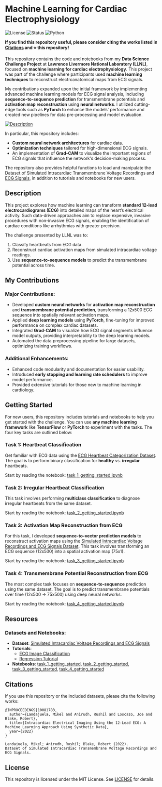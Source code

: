 # Machine Learning for Cardiac Electrophysiology 
![License](https://img.shields.io/badge/License-MIT-yellow.svg)
![Status](https://img.shields.io/badge/Status-Active-green.svg)
![Python](https://img.shields.io/badge/Python-3.8-blue.svg)

**If you find this repository useful, please consider citing the works listed in [Citations](#citations) and ⭐ this repository!**

This repository contains the code and notebooks from my **Data Science Challenge Project** at **Lawrence Livermore National Laboratory (LLNL)**, focused on **machine learning for cardiac electrophysiology**. This project was part of the challenge where participants used **machine learning techniques** to reconstruct electroanatomical maps from ECG signals.

My contributions expanded upon the initial framework by implementing advanced machine learning models for ECG signal analysis, including **sequence-to-sequence prediction** for transmembrane potentials and **activation map reconstruction** using **neural networks**. I utilized cutting-edge tools such as **PyTorch** to enhance the models’ performance and created new pipelines for data pre-processing and model evaluation.

[![Description](https://github.com/landajuela/cardiac_challenge/blob/main/figures/rotating_hearts.gif)](https://github.com/landajuela/cardiac_challenge/blob/main/figures/rotating_hearts.gif)

In particular, this repository includes:
- **Custom neural network architectures** for cardiac data.
- **Optimization techniques** tailored for high-dimensional ECG signals.
- An implementation of **Grad-CAM** to visualize the important regions of ECG signals that influence the network's decision-making process.

The repository also provides helpful functions to load and manipulate the [Dataset of Simulated Intracardiac Transmembrane Voltage Recordings and ECG Signals](https://library.ucsd.edu/dc/object/bb29449106), in addition to tutorials and notebooks for new users.

## Description

This project explores how machine learning can transform **standard 12-lead electrocardiograms (ECG)** into detailed maps of the heart’s electrical activity. Such data-driven approaches aim to replace expensive, invasive procedures with non-invasive ECG signals, enabling the identification of cardiac conditions like arrhythmias with greater precision. 

The challenge presented by LLNL was to:
1. Classify heartbeats from ECG data.
2. Reconstruct cardiac activation maps from simulated intracardiac voltage readings.
3. Use **sequence-to-sequence models** to predict the transmembrane potential across time.

## My Contributions
### Major Contributions:
- Developed **custom neural networks** for **activation map reconstruction** and **transmembrane potential prediction**, transforming a 12x500 ECG sequence into spatially relevant activation maps.
- Applied **deep learning models** using **PyTorch**, fine-tuning for improved performance on complex cardiac datasets.
- Integrated **Grad-CAM** to visualize how ECG signal segments influence model outputs, providing interpretability to the deep learning models.
- Automated the data preprocessing pipeline for large datasets, optimizing training workflows.

### Additional Enhancements:
- Enhanced code modularity and documentation for easier usability.
- Introduced **early stopping and learning rate schedulers** to improve model performance.
- Provided extensive tutorials for those new to machine learning in cardiology.

## Getting Started

For new users, this repository includes tutorials and notebooks to help you get started with the challenge. You can use **any machine learning framework** like **TensorFlow** or **PyTorch** to experiment with the tasks. The four key tasks are outlined below:

### Task 1: Heartbeat Classification
Get familiar with ECG data using the [ECG Heartbeat Categorization Dataset](https://www.kaggle.com/datasets/shayanfazeli/heartbeat). The goal is to perform binary classification for **healthy** vs. **irregular** heartbeats.

Start by reading the notebook: [task_1_getting_started.ipynb](./task1ArrhythmiaClassifier.ipynb)

### Task 2: Irregular Heartbeat Classification
This task involves performing **multiclass classification** to diagnose irregular heartbeats from the same dataset.

Start by reading the notebook: [task_2_getting_started.ipynb](./task2ArrhythmiaMultiClassifier.ipynb)

### Task 3: Activation Map Reconstruction from ECG
For this task, I developed **sequence-to-vector prediction models** to reconstruct activation maps using the [Simulated Intracardiac Voltage Recordings and ECG Signals Dataset](https://library.ucsd.edu/dc/object/bb29449106). This task involves transforming an ECG sequence (12x500) into a spatial activation map (75x1).

Start by reading the notebook: [task_3_getting_started.ipynb](./task3ActivationTimePredictor.ipynb)

### Task 4: Transmembrane Potential Reconstruction from ECG
The most complex task focuses on **sequence-to-sequence** prediction using the same dataset. The goal is to predict transmembrane potentials over time (12x500 → 75x500) using deep neural networks.

Start by reading the notebook: [task_4_getting_started.ipynb](./taskFourCompleteNoah.ipynb)

## Resources
### Datasets and Notebooks:
- **Dataset**: [Simulated Intracardiac Voltage Recordings and ECG Signals](https://library.ucsd.edu/dc/object/bb29449106)
- **Tutorials**:
  - [ECG Image Classification](./tutorials/image_classifier_tutorial_v1.2.ipynb)
  - [Regression Tutorial](./tutorials/DSC_regression-tutorial.ipynb)
- **Notebooks**: [task_1_getting_started](./notebooks/task_1_getting_started.ipynb), [task_2_getting_started](./notebooks/task_2_getting_started.ipynb), [task_3_getting_started](./notebooks/task_3_getting_started.ipynb), [task_4_getting_started](./notebooks/task_4_getting_started.ipynb)

## Citations
If you use this repository or the included datasets, please cite the following works:

```
@INPROCEEDINGS{10081783,
  author={Landajuela, Mikel and Anirudh, Rushil and Loscazo, Joe and Blake, Robert},
  title={Intracardiac Electrical Imaging Using the 12-Lead ECG: A Machine Learning Approach Using Synthetic Data},
  year={2022}
}
```
```
Landajuela, Mikel; Anirudh, Rushil; Blake, Robert (2022).
Dataset of Simulated Intracardiac Transmembrane Voltage Recordings and ECG Signals.
```

## License
This repository is licensed under the MIT License. See [LICENSE](./LICENSE) for details.
